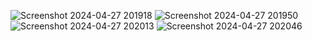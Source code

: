 ![Screenshot 2024-04-27 201918](https://github.com/CharlieB12/Transit-Analysis/assets/102547739/8cf3209c-3b99-4953-b594-341e5c65c500)
![Screenshot 2024-04-27 201950](https://github.com/CharlieB12/Transit-Analysis/assets/102547739/dc2df480-df1c-49e2-a3e9-2e38c1f576cf)
![Screenshot 2024-04-27 202013](https://github.com/CharlieB12/Transit-Analysis/assets/102547739/d27fdc5f-eb14-4536-bd9b-0529537d2097)
![Screenshot 2024-04-27 202046](https://github.com/CharlieB12/Transit-Analysis/assets/102547739/a6da4b7c-9397-4d2b-a03c-90e3d9ae5e0e)
